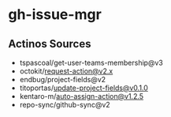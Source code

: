 # gh-issue-mgr

## Actinos Sources

- tspascoal/get-user-teams-membership@v3
- octokit/request-action@v2.x
- endbug/project-fields@v2
- titoportas/update-project-fields@v0.1.0
- kentaro-m/auto-assign-action@v1.2.5 
- repo-sync/github-sync@v2